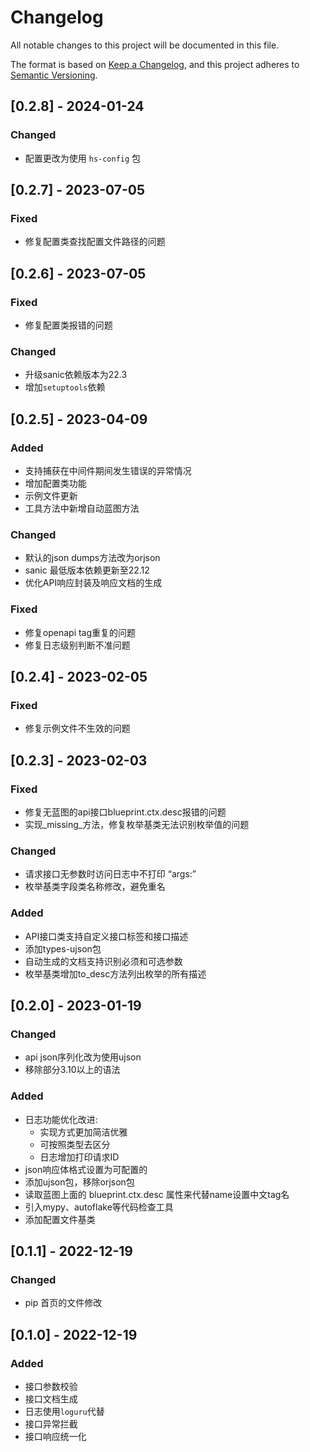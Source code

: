 # Changelog

All notable changes to this project will be documented in this file.

The format is based on [Keep a Changelog](https://keepachangelog.com/en/1.0.0/),
and this project adheres to [Semantic Versioning](https://semver.org/spec/v2.0.0.html).

## [0.2.8] - 2024-01-24

### Changed

- 配置更改为使用 `hs-config` 包

## [0.2.7] - 2023-07-05

### Fixed

- 修复配置类查找配置文件路径的问题

## [0.2.6] - 2023-07-05

### Fixed

- 修复配置类报错的问题

### Changed

- 升级sanic依赖版本为22.3
- 增加`setuptools`依赖

## [0.2.5] - 2023-04-09

### Added

- 支持捕获在中间件期间发生错误的异常情况
- 增加配置类功能
- 示例文件更新
- 工具方法中新增自动蓝图方法

### Changed

- 默认的json dumps方法改为orjson
- sanic 最低版本依赖更新至22.12
- 优化API响应封装及响应文档的生成

### Fixed

- 修复openapi tag重复的问题
- 修复日志级别判断不准问题

## [0.2.4] - 2023-02-05

### Fixed

- 修复示例文件不生效的问题

## [0.2.3] - 2023-02-03

### Fixed

- 修复无蓝图的api接口blueprint.ctx.desc报错的问题
- 实现_missing_方法，修复枚举基类无法识别枚举值的问题

### Changed

- 请求接口无参数时访问日志中不打印 “args:”
- 枚举基类字段类名称修改，避免重名

### Added

- API接口类支持自定义接口标签和接口描述
- 添加types-ujson包
- 自动生成的文档支持识别必须和可选参数
- 枚举基类增加to_desc方法列出枚举的所有描述

## [0.2.0] - 2023-01-19

### Changed

- api json序列化改为使用ujson
- 移除部分3.10以上的语法

### Added

- 日志功能优化改进:
    - 实现方式更加简洁优雅
    - 可按照类型去区分
    - 日志增加打印请求ID
- json响应体格式设置为可配置的
- 添加ujson包，移除orjson包
- 读取蓝图上面的 blueprint.ctx.desc 属性来代替name设置中文tag名
- 引入mypy、autoflake等代码检查工具
- 添加配置文件基类

## [0.1.1] - 2022-12-19

### Changed

- pip 首页的文件修改

## [0.1.0] - 2022-12-19

### Added

- 接口参数校验
- 接口文档生成
- 日志使用`loguru`代替
- 接口异常拦截
- 接口响应统一化

